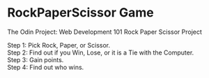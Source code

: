 # RockPaperScissor Game
The Odin Project: Web Development 101 Rock Paper Scissor Project

Step 1: Pick Rock, Paper, or Scissor.</br>
Step 2: Find out if you Win, Lose, or it is a Tie with the Computer.</br>
Step 3: Gain points.</br>
Step 4: Find out who wins.</br>
